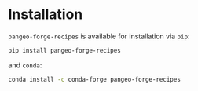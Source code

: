 # Installation

`pangeo-forge-recipes` is available for installation via `pip`:

```
pip install pangeo-forge-recipes
```

and `conda`:

```sh
conda install -c conda-forge pangeo-forge-recipes
```
